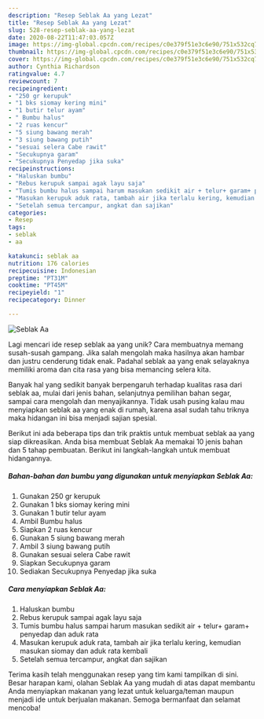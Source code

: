 ```yaml
---
description: "Resep Seblak Aa yang Lezat"
title: "Resep Seblak Aa yang Lezat"
slug: 528-resep-seblak-aa-yang-lezat
date: 2020-08-22T11:47:03.057Z
image: https://img-global.cpcdn.com/recipes/c0e379f51e3c6e90/751x532cq70/seblak-aa-foto-resep-utama.jpg
thumbnail: https://img-global.cpcdn.com/recipes/c0e379f51e3c6e90/751x532cq70/seblak-aa-foto-resep-utama.jpg
cover: https://img-global.cpcdn.com/recipes/c0e379f51e3c6e90/751x532cq70/seblak-aa-foto-resep-utama.jpg
author: Cynthia Richardson
ratingvalue: 4.7
reviewcount: 7
recipeingredient:
- "250 gr kerupuk"
- "1 bks siomay kering mini"
- "1 butir telur ayam"
- " Bumbu halus"
- "2 ruas kencur"
- "5 siung bawang merah"
- "3 siung bawang putih"
- "sesuai selera Cabe rawit"
- "Secukupnya garam"
- "Secukupnya Penyedap jika suka"
recipeinstructions:
- "Haluskan bumbu"
- "Rebus kerupuk sampai agak layu saja"
- "Tumis bumbu halus sampai harum masukan sedikit air + telur+ garam+ penyedap dan aduk rata"
- "Masukan kerupuk aduk rata, tambah air jika terlalu kering, kemudian masukan siomay dan aduk rata kembali"
- "Setelah semua tercampur, angkat dan sajikan"
categories:
- Resep
tags:
- seblak
- aa

katakunci: seblak aa 
nutrition: 176 calories
recipecuisine: Indonesian
preptime: "PT31M"
cooktime: "PT45M"
recipeyield: "1"
recipecategory: Dinner

---
```



![Seblak Aa](https://img-global.cpcdn.com/recipes/c0e379f51e3c6e90/751x532cq70/seblak-aa-foto-resep-utama.jpg)

Lagi mencari ide resep seblak aa yang unik? Cara membuatnya memang susah-susah gampang. Jika salah mengolah maka hasilnya akan hambar dan justru cenderung tidak enak. Padahal seblak aa yang enak selayaknya memiliki aroma dan cita rasa yang bisa memancing selera kita.

Banyak hal yang sedikit banyak berpengaruh terhadap kualitas rasa dari seblak aa, mulai dari jenis bahan, selanjutnya pemilihan bahan segar, sampai cara mengolah dan menyajikannya. Tidak usah pusing kalau mau menyiapkan seblak aa yang enak di rumah, karena asal sudah tahu triknya maka hidangan ini bisa menjadi sajian spesial.




Berikut ini ada beberapa tips dan trik praktis untuk membuat seblak aa yang siap dikreasikan. Anda bisa membuat Seblak Aa memakai 10 jenis bahan dan 5 tahap pembuatan. Berikut ini langkah-langkah untuk membuat hidangannya.

<!--inarticleads1-->

##### Bahan-bahan dan bumbu yang digunakan untuk menyiapkan Seblak Aa:

1. Gunakan 250 gr kerupuk
1. Gunakan 1 bks siomay kering mini
1. Gunakan 1 butir telur ayam
1. Ambil  Bumbu halus
1. Siapkan 2 ruas kencur
1. Gunakan 5 siung bawang merah
1. Ambil 3 siung bawang putih
1. Gunakan sesuai selera Cabe rawit
1. Siapkan Secukupnya garam
1. Sediakan Secukupnya Penyedap jika suka




<!--inarticleads2-->

##### Cara menyiapkan Seblak Aa:

1. Haluskan bumbu
1. Rebus kerupuk sampai agak layu saja
1. Tumis bumbu halus sampai harum masukan sedikit air + telur+ garam+ penyedap dan aduk rata
1. Masukan kerupuk aduk rata, tambah air jika terlalu kering, kemudian masukan siomay dan aduk rata kembali
1. Setelah semua tercampur, angkat dan sajikan




Terima kasih telah menggunakan resep yang tim kami tampilkan di sini. Besar harapan kami, olahan Seblak Aa yang mudah di atas dapat membantu Anda menyiapkan makanan yang lezat untuk keluarga/teman maupun menjadi ide untuk berjualan makanan. Semoga bermanfaat dan selamat mencoba!
